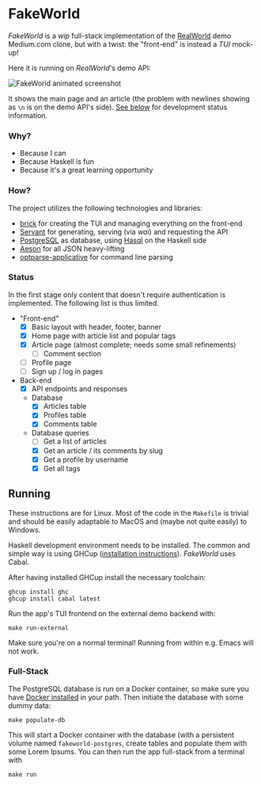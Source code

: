 # FakeWorld #

_FakeWorld_ is a _wip_ full-stack implementation of the
[RealWorld](https://github.com/gothinkster/realworld) demo Medium.com
clone, but with a twist: the "front-end" is instead a _TUI_ mock-up!

Here it is running on _RealWorld_'s demo API:

![FakeWorld animated screenshot](https://user-images.githubusercontent.com/6893125/217037860-b4ba632e-4878-49c0-836c-86ed91a1a185.gif)

It shows the main page and an article (the problem with newlines showing as `\n` is on the demo API's side). [See below](#status) for development status information.

### Why? ###

- Because I can
- Because Haskell is fun
- Because it's a great learning opportunity

### How? ###

The project utilizes the following technologies and libraries:

- [brick](https://github.com/jtdaugherty/brick/) for creating the TUI
  and managing everything on the front-end
- [Servant](https://github.com/haskell-servant/servant) for
  generating, serving (via _wai_) and requesting the API
- [PostgreSQL](https://www.postgresql.org/) as database, using
  [Hasql](https://github.com/nikita-volkov/hasql/) on the Haskell side
- [Aeson](https://github.com/haskell/aeson/) for all JSON heavy-lifting
- [optparse-applicative](https://github.com/pcapriotti/optparse-applicative)
  for command line parsing

### Status ###

In the first stage only content that doesn't require authentication is implemented. The following list is thus limited.

- "Front-end"
  - [x] Basic layout with header, footer, banner
  - [x] Home page with article list and popular tags
  - [x] Article page (almost complete; needs some small refinements)
    - [ ] Comment section
  - [ ] Profile page
  - [ ] Sign up / log in pages

- Back-end
  - [x] API endpoints and responses
  - Database
    - [x] Articles table
    - [x] Profiles table
    - [x] Comments table
  - Database queries
    - [ ] Get a list of articles
    - [x] Get an article / its comments by slug
    - [x] Get a profile by username
    - [x] Get all tags

## Running ##

These instructions are for Linux. Most of the code in the `Makefile` is trivial and should be easily adaptable to MacOS and (maybe not quite easily) to Windows.

Haskell development environment needs to be installed. The common and simple way is using GHCup ([installation instructions](https://www.haskell.org/ghcup/)). _FakeWorld_ uses Cabal.

After having installed GHCup install the necessary toolchain:

``` shell
ghcup install ghc
ghcup install cabal latest
```

Run the app's TUI frontend on the external demo backend with:

``` shell
make run-external
```

Make sure you're on a normal terminal! Running from within e.g. Emacs will not work.

### Full-Stack ###

The PostgreSQL database is run on a Docker container, so make sure you have [Docker installed](https://docs.docker.com/get-docker/) in your path. Then initiate the database with some dummy data:

``` shell
make populate-db
```

This will start a Docker container with the database (with a persistent volume named `fakeworld-postgres`, create tables and populate them with some Lorem Ipsums. You can then run the app full-stack from a terminal with

``` shell
make run
```
